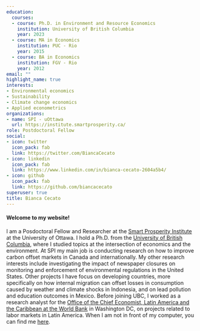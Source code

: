 ```yaml
---
education:
  courses:
  - course: Ph.D. in Environment and Resource Economics
    institution: University of British Columbia
    year: 2023
  - course: MA in Economics
    institution: PUC - Rio
    year: 2015
  - course: BA in Economics
    institution: FGV - Rio
    year: 2012
email: ""
highlight_name: true
interests:
- Environmental economics
- Sustainability
- Climate change economics
- Applied econometrics
organizations:
- name: SPI - uOttawa
  url: https://institute.smartprosperity.ca/
role: Postdoctoral Fellow
social:
- icon: twitter
  icon_pack: fab
  link: https://twitter.com/BiancaCecato
- icon: linkedin
  icon_pack: fab
  link: https://www.linkedin.com/in/bianca-cecato-2604a5b4/
- icon: github
  icon_pack: fab
  link: https://github.com/biancacecato
superuser: true
title: Bianca Cecato
---
```


#### Welcome to my website!

I am a Posdoctoral Fellow and Researcher at the [Smart Prosperity Institute](https://institute.smartprosperity.ca/) at the University of Ottawa. I hold a Ph.D. from the [University of British Columbia](https://www.landfood.ubc.ca/), where I studied topics at the intersection of economics and the environment. At SPI my main job is conducting research on how to improve carbon offset markets in Canada and internationally. My other research interests include investigating the impact of newspaper closures on monitoring and enforcement of environmental regulations in the United States. Other projects I have focus on developing countries, more specifically on how internal migration can offset losses in consumption caused by weather and climate shocks in Indonesia, and on lead pollution and education outcomes in Mexico. Before joining UBC, I worked as a research analyst for the [Office of the Chief Economist, Latin America and the Caribbean at the World Bank](https://www.worldbank.org/en/region/lac/brief/lac-chief-economist) in Washington DC, on projects related to labor markets in Latin America. When I am not in front of my computer, you can find me [here](image/climb.jpg).

